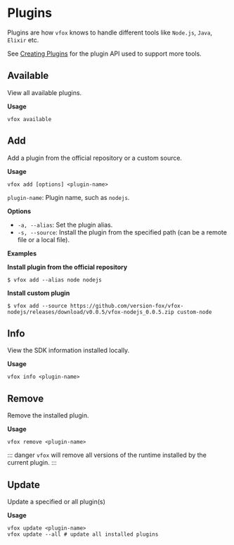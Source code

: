 # Plugins

Plugins are how `vfox` knows to handle different tools like `Node.js`, `Java`, `Elixir` etc.

See [Creating Plugins](../plugins/create/howto.md) for the plugin API used to support more tools.

## Available

View all available plugins.

**Usage**

```shell
vfox available 
```

## Add
Add a plugin from the official repository or a custom source. 

**Usage**

```shell
vfox add [options] <plugin-name>
```

`plugin-name`: Plugin name, such as `nodejs`.

**Options**

- `-a, --alias`: Set the plugin alias.
- `-s, --source`: Install the plugin from the specified path (can be a remote file or a local file).

**Examples**

**Install plugin from the official repository**

```shell
$ vfox add --alias node nodejs
```

**Install custom plugin**

```shell
$ vfox add --source https://github.com/version-fox/vfox-nodejs/releases/download/v0.0.5/vfox-nodejs_0.0.5.zip custom-node
```

## Info

View the SDK information installed locally.

**Usage**

```shell
vfox info <plugin-name>
```

## Remove

Remove the installed plugin.

**Usage**

```shell
vfox remove <plugin-name>
```

::: danger
`vfox` will remove all versions of the runtime installed by the current plugin.
:::



## Update

Update a specified or all plugin(s)

**Usage**

```shell
vfox update <plugin-name>
vfox update --all # update all installed plugins
```

